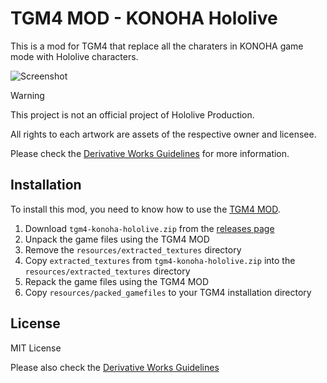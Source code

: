 # TGM4 MOD - KONOHA Hololive

This is a mod for TGM4 that replace all the charaters in KONOHA game mode with Hololive characters.

![Screenshot](screenshot.png)

> [!WARNING]  
> This project is not an official project of Hololive Production.
>
> All rights to each artwork are assets of the respective owner and licensee.
> 
> Please check the [Derivative Works Guidelines](https://hololivepro.com/en/terms/) for more information.

## Installation

To install this mod, you need to know how to use the [TGM4 MOD](https://github.com/rishubil/tgm4-mod).

1. Download `tgm4-konoha-hololive.zip` from the [releases page](https://github.com/yf-dev/tgm4-konoha-hololive/releases)
2. Unpack the game files using the TGM4 MOD
3. Remove the `resources/extracted_textures` directory
4. Copy `extracted_textures` from `tgm4-konoha-hololive.zip` into the `resources/extracted_textures` directory
5. Repack the game files using the TGM4 MOD
6. Copy `resources/packed_gamefiles` to your TGM4 installation directory

## License

MIT License

Please also check the [Derivative Works Guidelines](https://hololivepro.com/en/terms/)